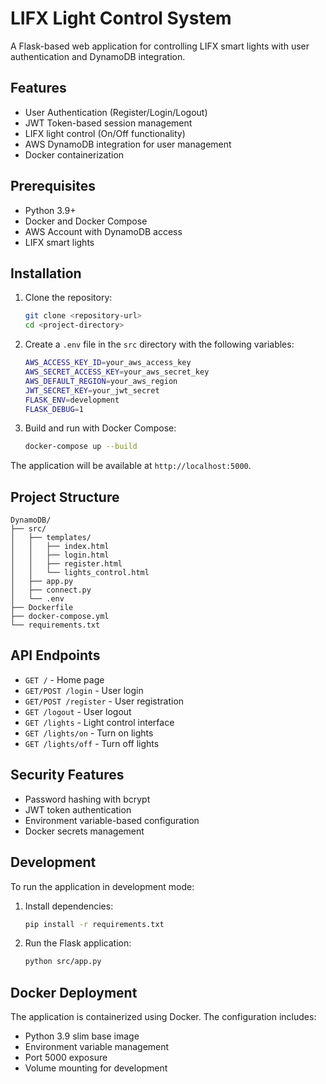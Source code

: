 # LIFX Light Control System

A Flask-based web application for controlling LIFX smart lights with user authentication and DynamoDB integration.

## Features

- User Authentication (Register/Login/Logout)
- JWT Token-based session management
- LIFX light control (On/Off functionality)
- AWS DynamoDB integration for user management
- Docker containerization

## Prerequisites

- Python 3.9+
- Docker and Docker Compose
- AWS Account with DynamoDB access
- LIFX smart lights

## Installation

1. Clone the repository:
   ```bash
   git clone <repository-url>
   cd <project-directory>
   ```

2. Create a `.env` file in the `src` directory with the following variables:
   ```bash
   AWS_ACCESS_KEY_ID=your_aws_access_key
   AWS_SECRET_ACCESS_KEY=your_aws_secret_key
   AWS_DEFAULT_REGION=your_aws_region
   JWT_SECRET_KEY=your_jwt_secret
   FLASK_ENV=development
   FLASK_DEBUG=1
   ```

3. Build and run with Docker Compose:
   ```bash   
   docker-compose up --build
   ```

The application will be available at `http://localhost:5000`.

## Project Structure

```
DynamoDB/
├── src/
│   ├── templates/
│   │   ├── index.html
│   │   ├── login.html
│   │   ├── register.html
│   │   └── lights_control.html
│   ├── app.py
│   ├── connect.py
│   └── .env
├── Dockerfile
├── docker-compose.yml
└── requirements.txt
```

## API Endpoints

- `GET /` - Home page
- `GET/POST /login` - User login
- `GET/POST /register` - User registration
- `GET /logout` - User logout
- `GET /lights` - Light control interface
- `GET /lights/on` - Turn on lights
- `GET /lights/off` - Turn off lights

## Security Features

- Password hashing with bcrypt
- JWT token authentication
- Environment variable-based configuration
- Docker secrets management

## Development

To run the application in development mode:

1. Install dependencies:
   ```bash   
   pip install -r requirements.txt
   ```

2. Run the Flask application:
   ```bash   
   python src/app.py
   ```

## Docker Deployment

The application is containerized using Docker. The configuration includes:

- Python 3.9 slim base image
- Environment variable management
- Port 5000 exposure
- Volume mounting for development
